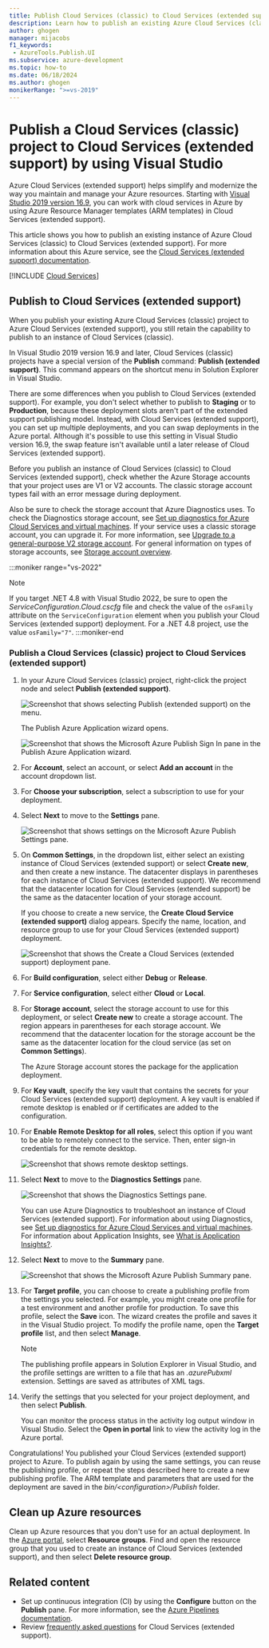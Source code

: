 ```yaml
---
title: Publish Cloud Services (classic) to Cloud Services (extended support) - Visual Studio
description: Learn how to publish an existing Azure Cloud Services (classic) project to Azure Cloud Services (extended support) by using an Azure Resource Manager template (ARM template) in Visual Studio on Windows.
author: ghogen
manager: mijacobs
f1_keywords:
 - AzureTools.Publish.UI
ms.subservice: azure-development
ms.topic: how-to
ms.date: 06/18/2024
ms.author: ghogen
monikerRange: ">=vs-2019"
---
```


# Publish a Cloud Services (classic) project to Cloud Services (extended support) by using Visual Studio

Azure Cloud Services (extended support) helps simplify and modernize the way you maintain and manage your Azure resources. Starting with [Visual Studio 2019 version 16.9](https://visualstudio.microsoft.com/vs/), you can work with cloud services in Azure by using Azure Resource Manager templates (ARM templates) in Cloud Services (extended support).

This article shows you how to publish an existing instance of Azure Cloud Services (classic) to Cloud Services (extended support). For more information about this Azure service, see the [Cloud Services (extended support) documentation](/azure/cloud-services-extended-support/overview).

[!INCLUDE [Cloud Services](./includes/cloud-services-legacy.md)]

## Publish to Cloud Services (extended support)

When you publish your existing Azure Cloud Services (classic) project to Azure Cloud Services (extended support), you still retain the capability to publish to an instance of Cloud Services (classic).

In Visual Studio 2019 version 16.9 and later, Cloud Services (classic) projects have a special version of the **Publish** command: **Publish (extended support)**. This command appears on the shortcut menu in Solution Explorer in Visual Studio.

There are some differences when you publish to Cloud Services (extended support). For example, you don't select whether to publish to **Staging** or to **Production**, because these deployment slots aren't part of the extended support publishing model. Instead, with Cloud Services (extended support), you can set up multiple deployments, and you can swap deployments in the Azure portal. Although it's possible to use this setting in Visual Studio version 16.9, the swap feature isn't available until a later release of Cloud Services (extended support).

Before you publish an instance of Cloud Services (classic) to Cloud Services (extended support), check whether the Azure Storage accounts that your project uses are V1 or V2 accounts. The classic storage account types fail with an error message during deployment.

Also be sure to check the storage account that Azure Diagnostics uses. To check the Diagnostics storage account, see [Set up diagnostics for Azure Cloud Services and virtual machines](vs-azure-tools-diagnostics-for-cloud-services-and-virtual-machines.md). If your service uses a classic storage account, you can upgrade it. For more information, see [Upgrade to a general-purpose V2 storage account](/azure/storage/common/storage-account-upgrade?tabs=azure-portal). For general information on types of storage accounts, see [Storage account overview](/azure/storage/common/storage-account-overview).

:::moniker range="vs-2022"
> [!NOTE]
> If you target .NET 4.8 with Visual Studio 2022, be sure to open the *ServiceConfiguration.Cloud.cscfg* file and check the value of the `osFamily` attribute on the `ServiceConfiguration` element when you publish your Cloud Services (extended support) deployment. For a .NET 4.8 project, use the value `osFamily="7"`.
:::moniker-end

### Publish a Cloud Services (classic) project to Cloud Services (extended support)

1. In your Azure Cloud Services (classic) project, right-click the project node and select **Publish (extended support)**.

   ![Screenshot that shows selecting Publish (extended support) on the menu.](./media/cloud-services-extended-support/publish-commands-on-menu.png)

   The Publish Azure Application wizard opens.

   ![Screenshot that shows the Microsoft Azure Publish Sign In pane in the Publish Azure Application wizard.](./media/cloud-services-extended-support/publish-step1.png)

1. For **Account**, select an account, or select **Add an account** in the account dropdown list.

1. For **Choose your subscription**, select a subscription to use for your deployment.

1. Select **Next** to move to the **Settings** pane.

   ![Screenshot that shows settings on the Microsoft Azure Publish Settings pane.](./media/cloud-services-extended-support/publish-settings.png)

1. On **Common Settings**, in the dropdown list, either select an existing instance of Cloud Services (extended support) or select **Create new**, and then create a new instance. The datacenter displays in parentheses for each instance of Cloud Services (extended support). We recommend that the datacenter location for Cloud Services (extended support) be the same as the datacenter location of your storage account.

   If you choose to create a new service, the **Create Cloud Service (extended support)** dialog appears. Specify the name, location, and resource group to use for your Cloud Services (extended support) deployment.

   ![Screenshot that shows the Create a Cloud Services (extended support) deployment pane.](./media/cloud-services-extended-support/extended-support-dialog.png)

1. For **Build configuration**, select either **Debug** or **Release**.

1. For **Service configuration**, select either **Cloud** or **Local**.

1. For **Storage account**, select the storage account to use for this deployment, or select **Create new** to create a storage account. The region appears in parentheses for each storage account. We recommend that the datacenter location for the storage account be the same as the datacenter location for the cloud service (as set on **Common Settings**).

   The Azure Storage account stores the package for the application deployment.

1. For **Key vault**, specify the key vault that contains the secrets for your Cloud Services (extended support) deployment. A key vault is enabled if remote desktop is enabled or if certificates are added to the configuration.

1. For **Enable Remote Desktop for all roles**, select this option if you want to be able to remotely connect to the service. Then, enter sign-in credentials for the remote desktop.

   ![Screenshot that shows remote desktop settings.](./media/cloud-services-extended-support/remote-desktop-configuration.png)

1. Select **Next** to move to the **Diagnostics Settings** pane.

   ![Screenshot that shows the Diagnostics Settings pane.](./media/cloud-services-extended-support/diagnostics-settings.png)

   You can use Azure Diagnostics to troubleshoot an instance of Cloud Services (extended support). For information about using Diagnostics, see [Set up diagnostics for Azure Cloud Services and virtual machines](./vs-azure-tools-diagnostics-for-cloud-services-and-virtual-machines.md). For information about Application Insights, see [What is Application Insights?](/azure/application-insights/app-insights-overview).

1. Select **Next** to move to the **Summary** pane.

   ![Screenshot that shows the Microsoft Azure Publish Summary pane.](./media/cloud-services-extended-support/publish-summary.png)

1. For **Target profile**, you can choose to create a publishing profile from the settings you selected. For example, you might create one profile for a test environment and another profile for production. To save this profile, select the **Save** icon. The wizard creates the profile and saves it in the Visual Studio project. To modify the profile name, open the **Target profile** list, and then select **Manage**.

   > [!NOTE]
   > The publishing profile appears in Solution Explorer in Visual Studio, and the profile settings are written to a file that has an *.azurePubxml* extension. Settings are saved as attributes of XML tags.

1. Verify the settings that you selected for your project deployment, and then select **Publish**.

   You can monitor the process status in the activity log output window in Visual Studio. Select the **Open in portal** link to view the activity log in the Azure portal.

Congratulations! You published your Cloud Services (extended support) project to Azure. To publish again by using the same settings, you can reuse the publishing profile, or repeat the steps described here to create a new publishing profile. The ARM template and parameters that are used for the deployment are saved in the *bin/\<configuration\>/Publish* folder.

## Clean up Azure resources

Clean up Azure resources that you don't use for an actual deployment. In the [Azure portal](https://portal.azure.com), select **Resource groups**. Find and open the resource group that you used to create an instance of Cloud Services (extended support), and then select **Delete resource group**.

## Related content

- Set up continuous integration (CI) by using the **Configure** button on the **Publish** pane. For more information, see the [Azure Pipelines documentation](/azure/devops/pipelines/?view=azure-devops&preserve-view=true).
- Review [frequently asked questions](/azure/cloud-services-extended-support/faq) for Cloud Services (extended support).
